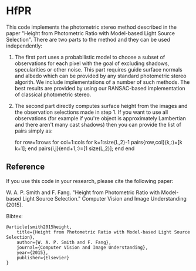 # HfPR

This code implements the photometric stereo method described in the paper "Height from Photometric Ratio with Model-based Light Source Selection". There are two parts to the method and they can be used independently:

1. The first part uses a probabilistic model to choose a subset of observations for each pixel with the goal of excluding shadows, specularities or other noise. This part requires guide surface normals and albedo which can be provided by any standard photometric stereo algorith. We include implementations of a number of such methods. The best results are provided by using our RANSAC-based implementation of classical photometric stereo.
2. The second part directly computes surface height from the images and the observation selections made in step 1. If you want to use all observations (for example if you're object is approximately Lambertian and there aren't many cast shadows) then you can provide the list of pairs simply as:

    for row=1:rows
        for col=1:cols
            for k=1:size(L,2)-1
                pairs{row,col}(k,:)=[k k+1];
            end
            pairs{i,j}(end+1,:)=[1 size(L,2)];
        end
    end

Reference
---------

If you use this code in your research, please cite the following paper:

W. A. P. Smith and F. Fang. "Height from Photometric Ratio with Model-based Light Source Selection." Computer Vision and Image Understanding (2015).

Bibtex:

    @article{smith2015height,  
        title={Height from Photometric Ratio with Model-based Light Source Selection},  
        author={W. A. P. Smith and F. Fang},  
        journal={Computer Vision and Image Understanding},  
        year={2015},  
        publisher={Elsevier}  
    }  
